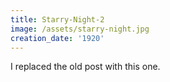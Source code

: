 ```yaml
---
title: Starry-Night-2
image: /assets/starry-night.jpg
creation_date: '1920'
---
```

I replaced the old post with this one.
